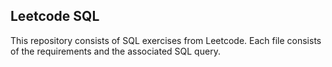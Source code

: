## Leetcode SQL
This repository consists of SQL exercises from Leetcode. 
Each file consists of the requirements and the associated SQL query.



